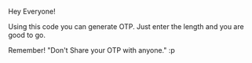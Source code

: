 Hey Everyone!

Using this code you can generate OTP.
Just enter the length and you are good to go.

Remember! "Don't Share your OTP with anyone." :p
